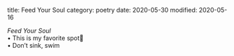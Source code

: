 title: Feed Your Soul
category:  poetry
date: 2020-05-30
modified: 2020-05-16

_Feed Your Soul_</br>
    • This is my favorite spot🌿</br>
    • Don’t sink, swim</br>
